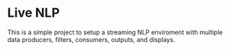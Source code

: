 # Live NLP
This is a simple project to setup a streaming NLP enviroment with multiple data producers, filters, consumers, outputs, and displays.
